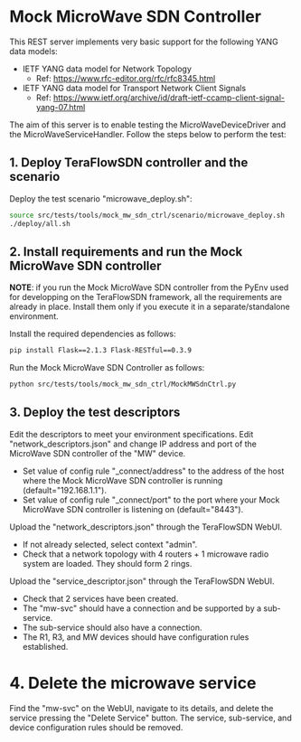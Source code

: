 # Mock MicroWave SDN Controller

This REST server implements very basic support for the following YANG data models:
- IETF YANG data model for Network Topology
  - Ref: https://www.rfc-editor.org/rfc/rfc8345.html
- IETF YANG data model for Transport Network Client Signals
  - Ref: https://www.ietf.org/archive/id/draft-ietf-ccamp-client-signal-yang-07.html

The aim of this server is to enable testing the MicroWaveDeviceDriver and the MicroWaveServiceHandler.
Follow the steps below to perform the test:

## 1. Deploy TeraFlowSDN controller and the scenario
Deploy the test scenario "microwave_deploy.sh":
```bash
source src/tests/tools/mock_mw_sdn_ctrl/scenario/microwave_deploy.sh
./deploy/all.sh
```

## 2. Install requirements and run the Mock MicroWave SDN controller
__NOTE__: if you run the Mock MicroWave SDN controller from the PyEnv used for developping on the TeraFlowSDN framework,
all the requirements are already in place. Install them only if you execute it in a separate/standalone environment.

Install the required dependencies as follows:
```bash
pip install Flask==2.1.3 Flask-RESTful==0.3.9
```

Run the Mock MicroWave SDN Controller as follows:
```bash
python src/tests/tools/mock_mw_sdn_ctrl/MockMWSdnCtrl.py
```

## 3. Deploy the test descriptors
Edit the descriptors to meet your environment specifications.
Edit "network_descriptors.json" and change IP address and port of the MicroWave SDN controller of the "MW" device.
- Set value of config rule "_connect/address" to the address of the host where the Mock MicroWave SDN controller is
  running (default="192.168.1.1").
- Set value of config rule "_connect/port" to the port where your Mock MicroWave SDN controller is listening on
  (default="8443").

Upload the "network_descriptors.json" through the TeraFlowSDN WebUI.
- If not already selected, select context "admin".
- Check that a network topology with 4 routers + 1 microwave radio system are loaded. They should form 2 rings.

Upload the "service_descriptor.json" through the TeraFlowSDN WebUI.
- Check that 2 services have been created.
- The "mw-svc" should have a connection and be supported by a sub-service.
- The sub-service should also have a connection.
- The R1, R3, and MW devices should have configuration rules established.

# 4. Delete the microwave service
Find the "mw-svc" on the WebUI, navigate to its details, and delete the service pressing the "Delete Service" button.
The service, sub-service, and device configuration rules should be removed.
